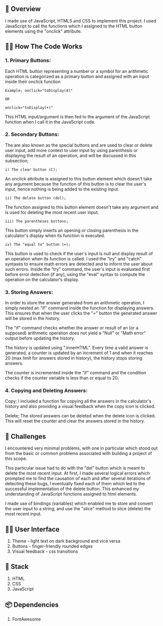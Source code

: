 ## 💫 Overview
I made use of JavaScript, HTML5 and CSS to implement this project. I used JavaScript to call the functions which I assigned to the HTML button elements using the "onclick" attribute. 


## 🧑‍💻 How The Code Works
### 1. Primary Buttons:

  Each HTML button representing a number or a symbol for an arithmetic operation is categorized as a primary button and assigned with an input inside their onclick function

    Example; onclick="toDisplay(4)"

    OR 
 
    onclick="toDisplay(+)"

  This HTML input/argument is then fed to the argument of the JavaScript function when I call it in the JavaScript code. 

  
### 2. Secondary Buttons:
The are also known as the special buttons and are used to clear or delete user input, add more context to user input by using parenthesis or displaying the result of an operation, and will be discussed in this subsection;

    i) The clear button (C);
An onclick attribute is assigned to this button element which doesn't take any argument because the function of this button is to clear the user's input, hence nothing is being added to the existing input. 

    ii) The delete button (del);
The function assigned to this button element doesn't take any argument and is used for deleting the most recent user input.

    iii) The parentheses buttons;
This button simply inserts an opening or closing parenthesis in the calculator's display when its function is executed.

    iv) The "equal to" button (=); 
This button is used to check if the user's input is null and display result of an operation when its function is called. I used the "try" and "catch" syntaxes to ensure math errors are detected and to inform the user about such errors. Inside the "try" command, the user's input is evaluated first before error detection (if any), using the "eval" syntax to compute the operation on the calculator's display. 


### 3. Storing Answers:
In order to store the answer generated from an arithmetic operation, I simply nested an "if" command inside the function for displaying answers. This ensures that when the user clicks the "=" button the generated answer will be stored in the history.


The "if" command checks whether the answer or result of an (or a supposed) arithmetic operation does not yield a "Null" or "Math error" output before updating the history. 


The history is updated using ".innerHTML". Every time a valid answer is generated, a counter is updated by an increment of 1 and when it reaches 20 (max limit for answers stored in history), the history stops storing answers. 


The counter is incremented inside the "if" command and the condition checks if the counter variable is less than or equal to 20. 


### 4. Copying and Deleting Answers:
  Copy;
I included a function for copying all the answers in the calculator's history and also providing a visual feedback when the copy icon is clicked.

  Delete;
The stored answers can be deleted when the delete icon is clicked. This will reset the counter and clear the answers stored in the history. 


## 🧩 Challenges
I encountered very minimal problems, with one in particular which stood out from the basic or common problems associated with building a project of this scope. 

This particular issue had to do with the "del" button which is meant to delete the most recent input. At first, I made several logical errors which prompted me to find the causation of each and after several iterations of detecting these bugs, I eventually fixed each of them which led to the successful implementation of the delete button. This enhanced my understanding of JavaScript functions assigned to html elements.

I made use of bindings (variables) which enabled me to store and convert the user input to a string, and use the "slice" method to slice (delete) the most recent input. 


## 🌈📱 User Interface
1) Theme - light text on dark background and vice versa 
2) Buttons - finger-friendly rounded edges 
3) Visual feedback - css transitions 


## 🥂 Stack
1) HTML
2) CSS 
3) JavaScript 


## 📦 Dependencies
1. FontAwesome 
